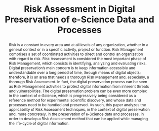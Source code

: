 ---
abstract: Risk is a constant in every area and at all levels of any organization,
  whether in a general context or in a specific activity, project or function. Risk
  Management comprises a set of coordinated activities to direct and control an organization
  with regard to risk. Risk Assessment is considered the most important phase of Risk
  Management, which consists in identifying, analyzing and evaluating risks. Digital
  preservation’s main concern is to keep information accessible and understandable
  over a long period of time, through means of digital objects; therefore, it is an
  area that needs a thorough Risk Management and, especially, a thorough Risk Assessment.
  In fact, the digital preservation process can be seen as Risk Management activities
  to protect digital information from inherent threats and vulnerabilities. The digital
  preservation problem can be even more complex in the context of e-Science, which
  is progressively being considered as a reference method for experimental scientific
  discovery, and whose data and processes need to be handled and preserved. As such,
  this paper analyzes the applicability of Risk Assessment techniques, in the context
  of digital preservation and, more concretely, in the preservation of e-Science data
  and processes, in order to develop a Risk Assessment method that can be applied
  while managing the life-cycle of digital information.
creators:
- Canteiro, Sara
- Barateiro, José
date: null
document_url: https://services.phaidra.univie.ac.at/api/object/o:294215/download
grand_parent: iPRES
institutions: []
keywords:
- singapore
- risk management
- risk assessment
- digital preservation
- e- science
landing_page_url: https://phaidra.univie.ac.at/o:294215
language: eng
layout: publication
license: CC BY-SA 3.0 AT
notes_url: null
parent: iPRES 2011
presentation_url: null
publication_type: paper
size: 1140000
source_name: iPRES
title: Risk Assessment in Digital Preservation of e-Science Data and Processes
year: 2011
---